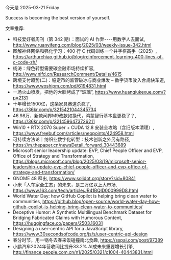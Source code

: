 今天是 2025-03-21 Friday

Success is becoming the best version of yourself.

文章推荐:
- 科技爱好者周刊（第 342 期）：面试的 AI 作弊----用数字人去面试, http://www.ruanyifeng.com/blog/2025/03/weekly-issue-342.html
- 图解神经网络和强化学习：400 行 C 代码训练一个井字棋高手（2025）, https://arthurchiao.github.io/blog/reinforcement-learning-400-lines-of-c-code-zh/
- 杨涛：绿色转型需要碳金融市场持续扩容, http://www.nifd.cn/ResearchComment/Details/4615
- 跨境支付趋势(二)：稳定币的监管破冰与商业爆发 – 数字货币驶入合规快车道, https://www.woshipm.com/pd/6194831.html
- 一场火山喷发，把他的大脑烤成了“玻璃”, https://www.huanqiukexue.com/?p=2131
- 十年增长1500亿，这条家具赛道杀疯了, https://36kr.com/p/3215421044345734
- 46.98万，新款问界M9改款如换代，鸿蒙智行基本盘更稳了？, https://36kr.com/p/3214596473726211
- Win10 + RTX 2070 Super + CUDA 12.8 安装全攻略（含旧版本清理）, https://www.freebuf.com/articles/neopoints/424958.html
- 可持续方法论｜纺织业数字化转型：技术创新之外另有路径, https://m.thepaper.cn/newsDetail_forward_30443689
- Microsoft senior leadership update: EVP, Chief People Officer and EVP, Office of Strategy and Transformation, https://blogs.microsoft.com/blog/2025/03/19/microsoft-senior-leadership-update-evp-chief-people-officer-and-evp-office-of-strategy-and-transformation/
- GNOME 48 释出, https://www.solidot.org/story?sid=80841
- 小米「人车家全生态」的未来，是三万亿以上大市场, https://www.163.com/tech/article/JR41BQID000999D8.html
- World Water Day: how GitHub Copilot is helping bring clean water to communities, https://github.blog/open-source/world-water-day-how-github-copilot-is-helping-bring-clean-water-to-communities/
- Deceptive Humor: A Synthetic Multilingual Benchmark Dataset for Bridging
  Fabricated Claims with Humorous Content, https://huggingface.co/papers/2503.16031
- Designing a user-centric API for a JavaScript library, https://www.30secondsofcode.org/js/s/user-centric-api-design
- 春分时节，用一锅冬去春来饭碰撞南北食趣, https://sspai.com/post/97389
- 小鹏汽车2024年营收同比提升33.2% AI成未来重要增长引擎, http://finance.people.com.cn/n1/2025/0321/c1004-40443831.html
